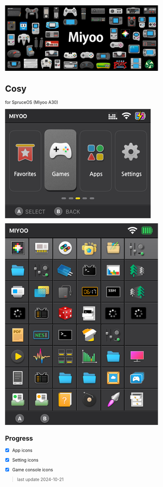 ![banner](./art/art-horizontal-3000h.png)

# Cosy
for SpruceOS (Miyoo A30)


![preview](./previews/preview-spruce.png)

![preview](./previews/preview-app-list.png)

## Progress
- [x] App icons
- [x] Setting icons
- [x] Game console icons


> last update 2024-10-21
